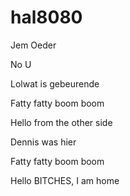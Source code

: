 # hal8080

Jem Oeder

No U

Lolwat is gebeurende

Fatty fatty boom boom

Hello from the other side

Dennis was hier

Fatty fatty boom boom

Hello BITCHES, I am home 
